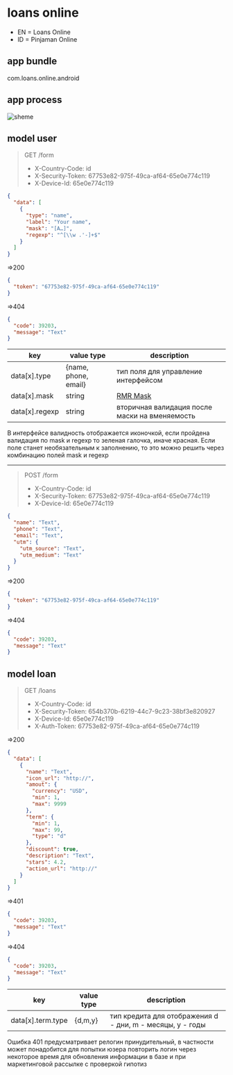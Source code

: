 # loans online

- EN = Loans Online
- ID = Pinjaman Online

## app bundle

com.loans.online.android

## app process

<!---
participant mobile as m
participant server as s

opt registration
    m->>+s: GET /form
    s->>-m: data[field]
    m->>+s: POST /form
    s->>-m: token
end
opt data update
    m->>+s: GET /loans
    s->>-m: data[loan]
end
-->

![sheme](https://www.websequencediagrams.com/cgi-bin/cdraw?lz=cGFydGljaXBhbnQgbW9iaWxlIGFzIG0KAAwMc2VydmVyIGFzIHMKCm9wdCByZWdpc3RyYXRpb24KICAgIG0tPj4rczogR0VUIC9mb3JtABEFABYFcy0-Pi1tOiBkYXRhW2ZpZWxkXQAmDVBPUwAoDAAnCHRva2VuCmVuZABsBWRhdGEgdXBkYXRlAF4SbG9hbnMAWhJsb2FuXQplbmQ&s=magazine)

## model user

> GET /form
>
> - X-Country-Code: id
> - X-Security-Token: 67753e82-975f-49ca-af64-65e0e774c119
> - X-Device-Id: 65e0e774c119

```json
{
  "data": [
    {
      "type": "name",
      "label": "Your name",
      "mask": "[A…]",
      "regexp": "^[\\w .'-]+$"
    }
  ]
}
```

=>200

```json
{
  "token": "67753e82-975f-49ca-af64-65e0e774c119"
}
```

=>404

```json
{
  "code": 39203,
  "message": "Text"
}
```

| key            | value type           | description                                                   |
| -------------- | -------------------- | ------------------------------------------------------------- |
| data[x].type   | {name, phone, email} | тип поля для управление интерфейсом                           |
| data[x].mask   | string               | [RMR Mask](https://github.com/RedMadRobot/input-mask-android) |
| data[x].regexp | string               | вторичная валидация после маски на вменяемость                |

В интерфейсе валидность отображается иконочкой, если пройдена валидация по mask и regexp то зеленая галочка, иначе красная. Если поле станет необязательным к заполнению, то это можно решить через комбинацию полей mask и regexp

---

> POST /form
>
> - X-Country-Code: id
> - X-Security-Token: 67753e82-975f-49ca-af64-65e0e774c119
> - X-Device-Id: 65e0e774c119

```json
{
  "name": "Text",
  "phone": "Text",
  "email": "Text",
  "utm": {
    "utm_source": "Text",
    "utm_medium": "Text"
  }
}
```

=>200

```json
{
  "token": "67753e82-975f-49ca-af64-65e0e774c119"
}
```

=>404

```json
{
  "code": 39203,
  "message": "Text"
}
```

## model loan

> GET /loans
>
> - X-Country-Code: id
> - X-Security-Token: 654b370b-6219-44c7-9c23-38bf3e820927
> - X-Device-Id: 65e0e774c119
> - X-Auth-Token: 67753e82-975f-49ca-af64-65e0e774c119

=>200

```json
{
  "data": [
    {
      "name": "Text",
      "icon_url": "http://",
      "amout": {
        "currency": "USD",
        "min": 1,
        "max": 9999
      },
      "term": {
        "min": 1,
        "max": 99,
        "type": "d"
      },
      "discount": true,
      "description": "Text",
      "stars": 4.2,
      "action_url": "http://"
    }
  ]
}
```

=>401

```json
{
  "code": 39203,
  "message": "Text"
}
```

=>404

```json
{
  "code": 39203,
  "message": "Text"
}
```

| key               | value type | description                                               |
| ----------------- | ---------- | --------------------------------------------------------- |
| data[x].term.type | {d,m,y}    | тип кредита для отображения d - дни, m - месяцы, y - годы |

Ошибка 401 предусматривает релогин принудительный, в частности может понадобится для попытки юзера повторить логин через некоторое время для обновления информации в базе и при маркетинговой рассылке с проверкой гипотиз